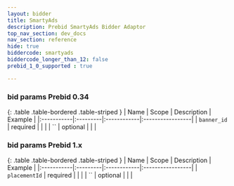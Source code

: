 ```yaml
---
layout: bidder
title: SmartyAds
description: Prebid SmartyAds Bidder Adaptor
top_nav_section: dev_docs
nav_section: reference
hide: true
biddercode: smartyads
biddercode_longer_than_12: false
prebid_1_0_supported : true

---
```


### bid params Prebid 0.34

{: .table .table-bordered .table-striped }
| Name | Scope | Description | Example |
|:-----------|:---------|:------------|:-----------------|
| `banner_id` | required | | |
| `` | optional | | |

### bid params Prebid 1.x

{: .table .table-bordered .table-striped }
| Name | Scope | Description | Example |
|:-----------|:---------|:------------|:-----------------|
| `placementId` | required | | |
| `` | optional | | |
